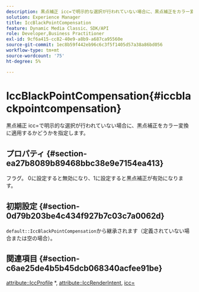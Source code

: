 ```yaml
---
description: 黒点補正 icc=で明示的な選択が行われていない場合に、黒点補正をカラー変換に適用するかどうかを指定します。
solution: Experience Manager
title: IccBlackPointCompensation
feature: Dynamic Media Classic、SDK/API
role: Developer,Business Practitioner
exl-id: 9cf6a415-cc82-40e9-a8b9-a687ca95560e
source-git-commit: 1ec8b59f442eb96c6c3f5f1405d57a38a86bd056
workflow-type: tm+mt
source-wordcount: '75'
ht-degree: 5%

---
```


# IccBlackPointCompensation{#iccblackpointcompensation}

黒点補正 icc=で明示的な選択が行われていない場合に、黒点補正をカラー変換に適用するかどうかを指定します。

## プロパティ {#section-ea27b8089b89468bbc38e9e7154ea413}

フラグ。 0に設定すると無効になり、1に設定すると黒点補正が有効になります。

## 初期設定 {#section-0d79b203be4c434f927b7c03c7a0062d}

`default::IccBlackPointCompensation`から継承されます（定義されていない場合または空の場合）。

## 関連項目 {#section-c6ae25de4b5b45dcb068340acfee91be}

[attribute::IccProfile](../../../../../is-api/image-catalog/image-serving-api-ref/c-image-catalog-reference/c-attributes-reference/r-iccprofilecmyk.md#reference-db89f9dac33e447cadb359ec1ba27ee0) *,  [attribute::IccRenderIntent](../../../../../is-api/image-catalog/image-serving-api-ref/c-image-catalog-reference/c-attributes-reference/r-iccrenderintent.md#reference-012f207f28bd4406a5368d23ed95a51f),  [icc=](../../../../../is-api/http-ref/image-serving-api-ref/c-http-protocol-reference/c-command-reference/r-icc.md#reference-182b5679e21e4df3b4d330535a5a7517)
